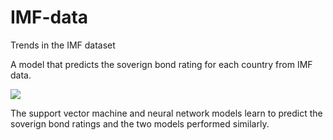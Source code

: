 # IMF-data
Trends in the IMF dataset

A model that predicts the soverign bond rating for each country from IMF data.

<img src="https://i.imgur.com/HdciYaC.png">

The support vector machine and neural network models learn to predict the soverign bond ratings and the two models performed similarly.

